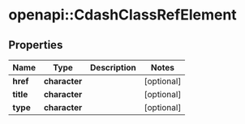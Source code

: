 # openapi::CdashClassRefElement


## Properties
Name | Type | Description | Notes
------------ | ------------- | ------------- | -------------
**href** | **character** |  | [optional] 
**title** | **character** |  | [optional] 
**type** | **character** |  | [optional] 


